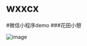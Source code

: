 # wxxcx
#微信小程序demo
###花田小憩

![image](https://github.com/yumeng819/wxxcx/blob/master/gif/flowers.gif)
